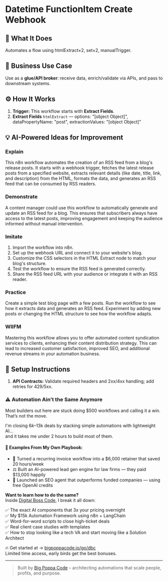 # Datetime FunctionItem Create Webhook
  ## 🚀 What It Does
  Automates a flow using htmlExtract×2, set×2, manualTrigger.
  
  ## 💼 Business Use Case
  Use as a **glue/API broker**: receive data, enrich/validate via APIs, and pass to downstream systems.
  
  ## ⚙️ How It Works
  1. **Trigger:** This workflow starts with **Extract Fields**.
  2. **Extract Fields** `htmlExtract` — options: "[object Object]", dataPropertyName: "post", extractionValues: "[object Object]"
  
  ## 💡 AI-Powered Ideas for Improvement
  ### Explain
This n8n workflow automates the creation of an RSS feed from a blog's release posts. It starts with a webhook trigger, fetches the latest release posts from a specified website, extracts relevant details (like date, title, link, and description) from the HTML, formats the data, and generates an RSS feed that can be consumed by RSS readers.

### Demonstrate
A content manager could use this workflow to automatically generate and update an RSS feed for a blog. This ensures that subscribers always have access to the latest posts, improving engagement and keeping the audience informed without manual intervention.

### Imitate
1. Import the workflow into n8n.
2. Set up the webhook URL and connect it to your website's blog.
3. Customize the CSS selectors in the HTML Extract node to match your blog's structure.
4. Test the workflow to ensure the RSS feed is generated correctly.
5. Share the RSS feed URL with your audience or integrate it with an RSS reader.

### Practice
Create a simple test blog page with a few posts. Run the workflow to see how it extracts data and generates an RSS feed. Experiment by adding new posts or changing the HTML structure to see how the workflow adapts.

### WIIFM
Mastering this workflow allows you to offer automated content syndication services to clients, enhancing their content distribution strategy. This can lead to increased customer satisfaction, improved SEO, and additional revenue streams in your automation business.
  
  ## 🔧 Setup Instructions
  1. **API Contracts:** Validate required headers and 2xx/4xx handling; add retries for 429/5xx.
  
### ⚠️ Automation Ain’t the Same Anymore

Most builders out here are stuck doing $500 workflows and calling it a win.  
That’s not the move.  

I'm closing $6k–$13k deals by stacking simple automations with lightweight AI...  
and it takes me under 2 hours to build most of them.

#### 🧠 Examples From My Own Playbook:
- 🔁 Turned a recurring invoice workflow into a $6,000 retainer that saved 20 hours/week  
- ⚖️ Built an AI-powered lead gen engine for law firms — they paid $13,000 happily  
- 🚀 Launched an SEO agent that outperforms funded companies — using free OpenAI credits  

**Want to learn how to do the same?**  
Inside [Digital Boss Code](https://bigpoppacode.io/go/dbc), I break it all down:

✅ The exact AI components that 3x your pricing overnight  
✅ My $15k Automation Framework using n8n + LangChain  
✅ Word-for-word scripts to close high-ticket deals  
✅ Real client case studies with templates  
✅ How to stop looking like a tech VA and start moving like a Solution Architect  

🔥 Get started at → [bigpoppacode.io/go/dbc](https://bigpoppacode.io/go/dbc)  
Limited time access, early birds get the best bonuses.

---
> Built by [Big Poppa Code](https://bigpoppacode.io) – architecting automations that scale people, profits, and purpose.
  